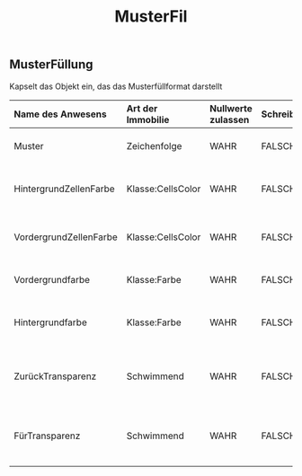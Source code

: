 ﻿---
title: MusterFil
second_title: Aspose.Cells Cloud Documen
type: docs
url: /de/specification/model/patternfill/
description: "Aspose.Cells Cloud-Modellspezifikation: PatternFill. Müheloses Bearbeiten von Excel und anderen Tabellenkalkulationsdokumenten mit Funktionen wie Öffnen, Generieren, Bearbeiten, Teilen, Zusammenführen, Vergleichen und Konvertieren"
kwords: Excel, Office, Tabellenkalkulation, Cloud REST API, PatternFill
weight: 50
---
## **MusterFüllung**

 Kapselt das Objekt ein, das das Musterfüllformat darstellt

| Name des Anwesens| Art der Immobilie| Nullwerte zulassen| Schreibgeschützt| Standardwert| Beschreibung|
|:- |:- |:- |:- |:- |:- |
| Muster| Zeichenfolge| WAHR| FALSCH|| Ruft den Füllmustertyp ab oder legt ihn fest|
| HintergrundZellenFarbe| Klasse:CellsColor| WAHR| FALSCH|| Ruft das Vordergrundobjekt ab und legt es fest.|
| VordergrundZellenFarbe| Klasse:CellsColor| WAHR| FALSCH|| Ruft das Vordergrundobjekt ab und legt es fest.|
| Vordergrundfarbe| Klasse:Farbe| WAHR| FALSCH|| Ruft den Vordergrund ab oder legt ihn fest.|
| Hintergrundfarbe| Klasse:Farbe| WAHR| FALSCH|| Ruft den Hintergrund von ab oder legt ihn fest.|
| ZurückTransparenz| Schwimmend| WAHR| FALSCH|| Ruft die Transparenz der Hintergrundfarbe ab oder legt sie fest.|
| FürTransparenz| Schwimmend| WAHR| FALSCH|| Ruft die Transparenz der Vordergrundfarbe ab oder legt sie fest.|

